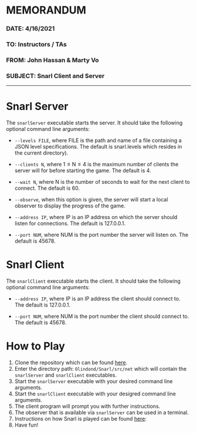 # MEMORANDUM

### DATE: 4/16/2021
### TO: Instructors / TAs
### FROM: John Hassan & Marty Vo
### SUBJECT: Snarl Client and Server
------------------------------------------------------------------------------

# Snarl Server
The ```snarlServer``` executable starts the server. It should take the following optional command line arguments: <br>

- ```--levels FILE```, where FILE is the path and name of a file containing a JSON level specifications. The default is snarl.levels which resides in the current directory). <br>

- ```--clients N```, where 1 ≤ N ≤ 4 is the maximum number of clients the server will for before starting the game. The default is 4. <br>

- ```--wait N```, where N is the number of seconds to wait for the next client to connect. The default is 60. <br>

- ```--observe```, when this option is given, the server will start a local observer to display the progress of the game.

- ```--address IP```, where IP is an IP address on which the server should listen for connections. The default is 127.0.0.1. <br>

- ```--port NUM```, where NUM is the port number the server will listen on. The default is 45678. <br>

# Snarl Client
The ```snarlClient``` executable starts the client. It should take the following optional command line arguments: <br>

- ```--address IP```, where IP is an IP address the client should connect to. The default is 127.0.0.1. <br>

- ```--port NUM```, where NUM is the port number the client should connect to. The default is 45678. <br>

# How to Play
1. Clone the repository which can be found [here](https://github.ccs.neu.edu/CS4500-S21/Olindond).
2. Enter the directory path: ```Olindond/Snarl/src/net``` which will contain the ```snarlServer``` and ```snarlClient``` executables.
3. Start the ```snarlServer``` executable with your desired command line arguments.
4. Start the ```snarlClient``` executable with your desigred command line arguments.
5. The client program will prompt you with further instructions.
6. The observer that is available via ```snarlServer``` can be used in a terminal.
7. Instructions on how Snarl is played can be found [here](https://course.ccs.neu.edu/cs4500sp21/plan.html): 
8. Have fun! 